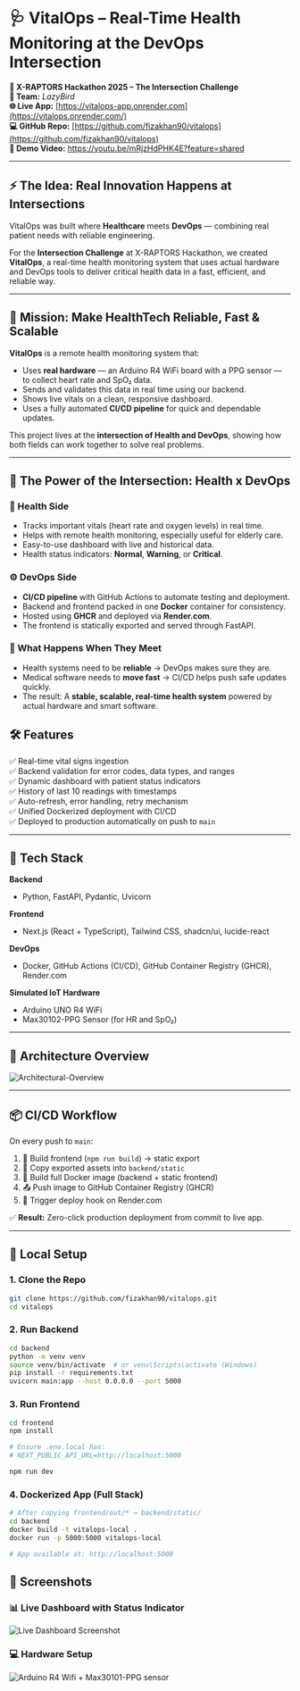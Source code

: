 # 🩺 VitalOps – Real-Time Health Monitoring at the DevOps Intersection

**🚀 X-RAPTORS Hackathon 2025 – The Intersection Challenge**  
**👥 Team:** *LazyBird*  
**🌐 Live App:** [https://vitalops-app.onrender.com](https://vitalops.onrender.com/)  
**💻 GitHub Repo:** [https://github.com/fizakhan90/vitalops](https://github.com/fizakhan90/vitalops)  
**🎥 Demo Video:** https://youtu.be/mRjzHdPHK4E?feature=shared

---

## ⚡ The Idea: Real Innovation Happens at Intersections

VitalOps was built where **Healthcare** meets **DevOps** — combining real patient needs with reliable engineering.

For the **Intersection Challenge** at X-RAPTORS Hackathon, we created **VitalOps**, a real-time health monitoring system that uses actual hardware and DevOps tools to deliver critical health data in a fast, efficient, and reliable way.

---

## 🎯 Mission: Make HealthTech Reliable, Fast & Scalable

**VitalOps** is a remote health monitoring system that:
- Uses **real hardware** — an Arduino R4 WiFi board with a PPG sensor — to collect heart rate and SpO₂ data.
- Sends and validates this data in real time using our backend.
- Shows live vitals on a clean, responsive dashboard.
- Uses a fully automated **CI/CD pipeline** for quick and dependable updates.

This project lives at the **intersection of Health and DevOps**, showing how both fields can work together to solve real problems.

---

## 🔀 The Power of the Intersection: Health x DevOps

### 🏥 Health Side
- Tracks important vitals (heart rate and oxygen levels) in real time.
- Helps with remote health monitoring, especially useful for elderly care.
- Easy-to-use dashboard with live and historical data.
- Health status indicators: **Normal**, **Warning**, or **Critical**.

### ⚙️ DevOps Side
- **CI/CD pipeline** with GitHub Actions to automate testing and deployment.
- Backend and frontend packed in one **Docker** container for consistency.
- Hosted using **GHCR** and deployed via **Render.com**.
- The frontend is statically exported and served through FastAPI.

### 🎇 What Happens When They Meet
- Health systems need to be **reliable** → DevOps makes sure they are.
- Medical software needs to **move fast** → CI/CD helps push safe updates quickly.
- The result: A **stable, scalable, real-time health system** powered by actual hardware and smart software.


## 🛠 Features

✅ Real-time vital signs ingestion  
✅ Backend validation for error codes, data types, and ranges  
✅ Dynamic dashboard with patient status indicators  
✅ History of last 10 readings with timestamps  
✅ Auto-refresh, error handling, retry mechanism  
✅ Unified Dockerized deployment with CI/CD  
✅ Deployed to production automatically on push to `main`

---

## 🧪 Tech Stack

**Backend**  
- Python, FastAPI, Pydantic, Uvicorn

**Frontend**  
- Next.js (React + TypeScript), Tailwind CSS, shadcn/ui, lucide-react

**DevOps**  
- Docker, GitHub Actions (CI/CD), GitHub Container Registry (GHCR), Render.com

**Simulated IoT Hardware**  
- Arduino UNO R4 WiFi   
- Max30102-PPG Sensor (for HR and SpO₂) 

---

## 🧩 Architecture Overview

![Architectural-Overview](flowchart.png)

---

## 📦 CI/CD Workflow

On every push to `main`:
1. 🔧 Build frontend (`npm run build`) → static export  
2. 📁 Copy exported assets into `backend/static`  
3. 🐳 Build full Docker image (backend + static frontend)  
4. 📤 Push image to GitHub Container Registry (GHCR)  
5. 🚀 Trigger deploy hook on Render.com  

✅ **Result:** Zero-click production deployment from commit to live app.

---

## 🧰 Local Setup

### 1. Clone the Repo

```bash
git clone https://github.com/fizakhan90/vitalops.git
cd vitalops
```
### 2. Run Backend 
```bash
cd backend
python -m venv venv
source venv/bin/activate  # or venv\Scripts\activate (Windows)
pip install -r requirements.txt
uvicorn main:app --host 0.0.0.0 --port 5000
```
### 3. Run Frontend
```bash
cd frontend
npm install

# Ensure .env.local has:
# NEXT_PUBLIC_API_URL=http://localhost:5000

npm run dev
```
### 4. Dockerized App (Full Stack)
```bash
# After copying frontend/out/* → backend/static/
cd backend
docker build -t vitalops-local .
docker run -p 5000:5000 vitalops-local

# App available at: http://localhost:5000
```
## 📸 Screenshots

### 📊 Live Dashboard with Status Indicator
![Live Dashboard Screenshot](vitalops_dashboard.png)

### 💻  Hardware Setup
![Arduino R4 Wifi + Max30101-PPG sensor](hardware_setup.jpg)


